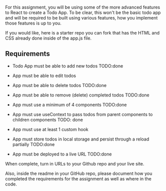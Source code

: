 For this assignment, you will be using some of the more advanced features to React to create a Todo App. To be clear, this won't be the basic todo app and will be required to be built using various features, how you implement those features is up to you.

If you would like, here is a starter repo you can fork that has the HTML and CSS already done inside of the app.js file.

Requirements
------------

* Todo App must be able to add new todos TODO:done

* App must be able to edit todos

* App must be able to delete todos TODO:done

* App must be able to remove (delete) completed todos TODO:done

* App must use a minimum of 4 components TODO:done

* App must use useContext to pass todos from parent components to children components TODO: done

* App must use at least 1 custom hook

* App must store todos in local storage and persist through a reload partially TODO:done

* App must be deployed to a live URL TODO:done

When complete, turn in URLs to your Github repo and your live site.

Also, inside the readme in your GitHub repo, please document how you completed the requirements for the assignment as well as where in the code.